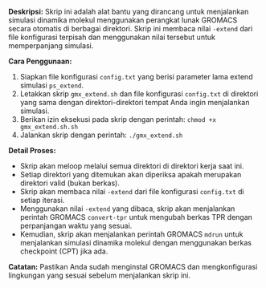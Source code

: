 **Deskripsi:**
Skrip ini adalah alat bantu yang dirancang untuk menjalankan simulasi dinamika molekul menggunakan perangkat lunak GROMACS secara otomatis di berbagai direktori. Skrip ini membaca nilai `-extend` dari file konfigurasi terpisah dan menggunakan nilai tersebut untuk memperpanjang simulasi.

**Cara Penggunaan:**
1. Siapkan file konfigurasi `config.txt` yang berisi parameter lama extend simulasi `ps_extend`.
2. Letakkan skrip `gmx_extend.sh` dan file konfigurasi `config.txt` di direktori yang sama dengan direktori-direktori tempat Anda ingin menjalankan simulasi.
3. Berikan izin eksekusi pada skrip dengan perintah: `chmod +x gmx_extend.sh.sh`
4. Jalankan skrip dengan perintah: `./gmx_extend.sh`

**Detail Proses:**
- Skrip akan meloop melalui semua direktori di direktori kerja saat ini.
- Setiap direktori yang ditemukan akan diperiksa apakah merupakan direktori valid (bukan berkas).
- Skrip akan membaca nilai `-extend` dari file konfigurasi `config.txt` di setiap iterasi.
- Menggunakan nilai `-extend` yang dibaca, skrip akan menjalankan perintah GROMACS `convert-tpr` untuk mengubah berkas TPR dengan perpanjangan waktu yang sesuai.
- Kemudian, skrip akan menjalankan perintah GROMACS `mdrun` untuk menjalankan simulasi dinamika molekul dengan menggunakan berkas checkpoint (CPT) jika ada.

**Catatan:**
Pastikan Anda sudah menginstal GROMACS dan mengkonfigurasi lingkungan yang sesuai sebelum menjalankan skrip ini.

